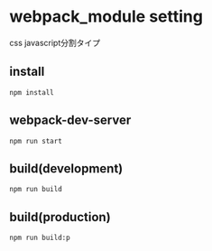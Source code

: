 # webpack_module setting
css javascript分割タイプ

## install
`npm install`

## webpack-dev-server
`npm run start`

## build(development)
`npm run build`

## build(production)
`npm run build:p`